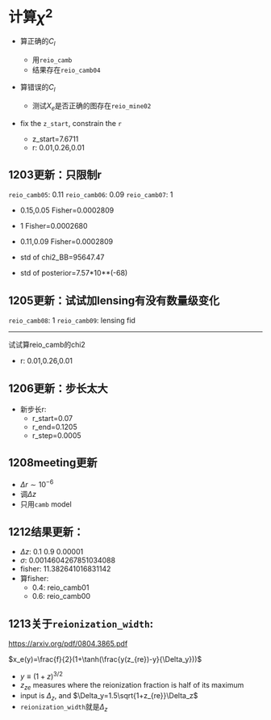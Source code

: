 # 计算$\chi^2$
* 算正确的$C_l$
    * 用`reio_camb`
    * 结果存在`reio_camb04`
* 算错误的$C_l$
    * 测试$X_e$是否正确的图存在`reio_mine02`

* fix the `z_start`, constrain the `r`
    * z_start=7.6711
    * r: 0.01,0.26,0.01

## 1203更新：只限制r
`reio_camb05`: 0.11
`reio_camb06`: 0.09
`reio_camb07`: 1

* 0.15,0.05 Fisher=0.0002809
* 1 Fisher=0.0002680
* 0.11,0.09 Fisher=0.0002809

* std of chi2_BB=95647.47
* std of posterior=7.57*10**(-68)

## 1205更新：试试加lensing有没有数量级变化
`reio_camb08`: 1
`reio_camb09`: lensing fid

---
试试算reio_camb的chi2
* r: 0.01,0.26,0.01

## 1206更新：步长太大
* 新步长r: 
    * r_start=0.07
    * r_end=0.1205
    * r_step=0.0005

## 1208meeting更新
* $\Delta r\sim10^{-6}$
* 调$\Delta z$
* 只用`camb` model

## 1212结果更新：
* $\Delta z$: 0.1 0.9 0.00001
* $\sigma$: 0.0014604267851034088
* fisher: 11.382641016831142
* 算fisher: 
    * 0.4: reio_camb01
    * 0.6: reio_camb00

## 1213关于`reionization_width`:
https://arxiv.org/pdf/0804.3865.pdf

$x_e(y)=\frac{f}{2}(1+\tanh(\frac{y(z_{re})-y}{\Delta_y}))$
* $y\equiv(1+z)^{3/2}$
* $z_{ze}$ measures where the reionization fraction is half of its maximum
* input is $\Delta_z$, and $\Delta_y=1.5\sqrt{1+z_{re}}\Delta_z$
* `reionization_width`就是$\Delta_z$



